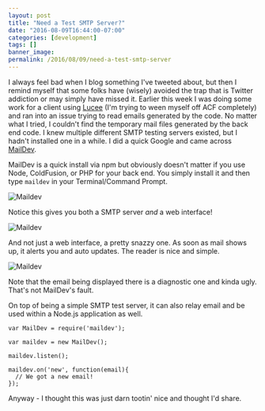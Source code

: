 ```yaml
---
layout: post
title: "Need a Test SMTP Server?"
date: "2016-08-09T16:44:00-07:00"
categories: [development]
tags: []
banner_image: 
permalink: /2016/08/09/need-a-test-smtp-server
---
```


I always feel bad when I blog something I've tweeted about, but then I remind myself that some folks have (wisely) avoided the trap that is Twitter addiction or may simply have missed it. Earlier this week I was doing some work for a client using [Lucee](http://lucee.org/) (I'm trying to ween myself off ACF completely) and ran into an issue trying to read emails generated by the code. No matter what I tried, I couldn't find the temporary mail files generated by the back end code. I knew multiple different SMTP testing servers existed, but I hadn't installed one in a while. I did a quick Google and came across [MailDev](https://www.npmjs.com/package/maildev).

MailDev is a quick install via npm but obviously doesn't matter if you use Node, ColdFusion, or PHP for your back end. You simply install it and then type <code>maildev</code> in your Terminal/Command Prompt.

![Maildev](https://static.raymondcamden.com/images/2016/08/maildev1.jpg) 

Notice this gives you both a SMTP server *and* a web interface!

![Maildev](https://static.raymondcamden.com/images/2016/08/maildev2.jpg) 

And not just a web interface, a pretty snazzy one. As soon as mail shows up, it alerts you and auto updates. The reader is nice and simple.

![Maildev](https://static.raymondcamden.com/images/2016/08/maildev3.jpg) 

Note that the email being displayed there is a diagnostic one and kinda ugly. That's not MailDev's fault. 

On top of being a simple SMTP test server, it can also relay email and be used within a Node.js application as well. 

<pre><code class="language-javascript">var MailDev = require('maildev');
 
var maildev = new MailDev();
 
maildev.listen();
 
maildev.on('new', function(email){
  // We got a new email! 
});</code></pre>

Anyway - I thought this was just darn tootin' nice and thought I'd share.